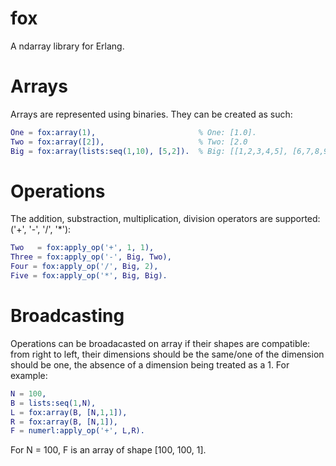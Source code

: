 # fox
A ndarray library for Erlang.

# Arrays
Arrays are represented using binaries. They can be created as such:

```erlang
One = fox:array(1),                       % One: [1.0].
Two = fox:array([2]),                     % Two: [2.0
Big = fox:array(lists:seq(1,10), [5,2]).  % Big: [[1,2,3,4,5], [6,7,8,9,10]]
```

# Operations
The addition, substraction, multiplication, division operators are supported: ('+', '-', '/', '*'):

```erlang
Two   = fox:apply_op('+', 1, 1),
Three = fox:apply_op('-', Big, Two),
Four = fox:apply_op('/', Big, 2),
Five = fox:apply_op('*', Big, Big).
```

# Broadcasting
Operations can be broadacasted on array if their shapes are compatible: from right to left, their dimensions should be the same/one of the dimension should be one, the absence of a dimension being treated as a 1. For example:


```erlang
N = 100,
B = lists:seq(1,N),
L = fox:array(B, [N,1,1]),
R = fox:array(B, [N,1]),
F = numerl:apply_op('+', L,R).
```
For N = 100, F is an array of shape [100, 100, 1].

